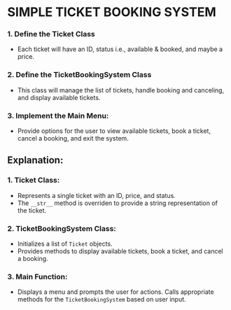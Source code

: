 # SIMPLE TICKET BOOKING SYSTEM

### 1. Define the Ticket Class
- Each ticket will have an ID, status i.e., available & booked, and maybe a price.
### 2. Define the TicketBookingSystem Class
- This class will manage the list of tickets, handle booking and canceling, and display available tickets.
### 3. Implement the Main Menu:
- Provide options for the user to view available tickets, book a ticket, cancel a booking, and exit the system.

## Explanation:
### 1. Ticket Class:
- Represents a single ticket with an ID, price, and status.
- The `__str__` method is overriden to provide a string representation of the ticket.
### 2. TicketBookingSystem Class:
- Initializes a list of `Ticket` objects.
- Provides methods to display available tickets, book a ticket, and cancel a booking.
### 3. Main Function:
- Displays a menu and prompts the user for actions.
Calls appropriate methods for the `TicketBookingSystem` based on user input.